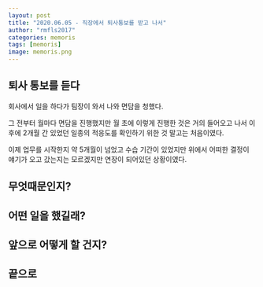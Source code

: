 ```yaml
---
layout: post
title: "2020.06.05 - 직장에서 퇴사통보를 받고 나서"
author: "rmfls2017"
categories: memoris
tags: [memoris]
image: memoris.png
---
```


## 퇴사 통보를 듣다

회사에서 일을 하다가 팀장이 와서 나와 면담을 청했다.

그 전부터 월마다 면담을 진행했지만 월 초에 이렇게 진행한 것은 거의 들어오고 나서 이후에 2개월 간 있었던 일종의 적응도를 확인하기 위한 것 말고는 처음이였다.

이제 업무를 시작한지 약 5개월이 넘었고 수습 기간이 있었지만 위에서 어떠한 결정이 얘기가 오고 갔는지는 모르겠지만 연장이 되어있던 상황이였다.

## 무엇때문인지?

## 어떤 일을 했길래?

## 앞으로 어떻게 할 건지?

## 끝으로